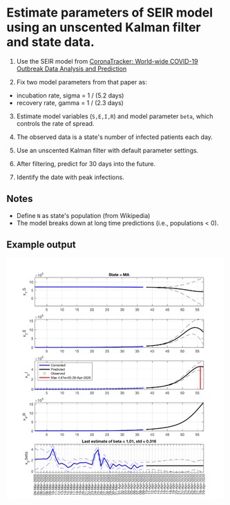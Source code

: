 # Estimate parameters of SEIR model using an unscented Kalman filter and state data.

1. Use the SEIR model from [CoronaTracker: World-wide COVID-19 Outbreak Data Analysis and Prediction](https://www.who.int/bulletin/online_first/20-255695.pdf)

2. Fix two model parameters from that paper as:
  - incubation rate, sigma = 1 / (5.2 days)
  - recovery rate, gamma = 1 / (2.3 days)
  
3. Estimate model variables (`S,E,I,R`) and model parameter `beta`, which controls the rate of spread.

4. The observed data is a state's number of infected patients each day.

5. Use an unscented Kalman filter with default parameter settings.

6. After filtering, predict for 30 days into the future.

7. Identify the date with peak infections.

## Notes

- Define `N` as state's population (from Wikipedia)
- The model breaks down at long time predictions (i.e., populations < 0).

## Example output

![alt text](/imgs/example_output.png)
